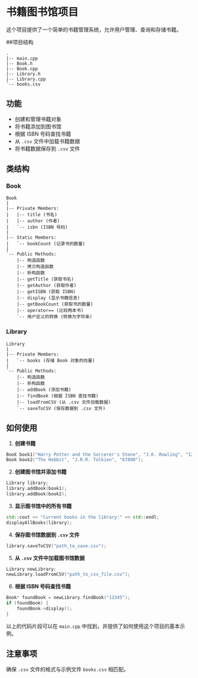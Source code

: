 # 书籍图书馆项目

这个项目提供了一个简单的书籍管理系统，允许用户管理、查询和存储书籍。

##项目结构
```
.
|-- main.cpp
|-- Book.h
|-- Book.cpp
|-- Library.h
|-- Library.cpp
`-- books.csv
```
## 功能

- 创建和管理书籍对象
- 将书籍添加到图书馆
- 根据 ISBN 号码查找书籍
- 从 `.csv` 文件中加载书籍数据
- 将书籍数据保存到 `.csv` 文件

## 类结构

### Book

```
Book
|
|-- Private Members:
|   |-- title (书名)
|   |-- author (作者)
|   `-- isbn (ISBN 号码)
|
|-- Static Members:
|   `-- bookCount (记录书的数量)
|
`-- Public Methods:
    |-- 构造函数
    |-- 拷贝构造函数
    |-- 析构函数
    |-- getTitle (获取书名)
    |-- getAuthor (获取作者)
    |-- getISBN (获取 ISBN)
    |-- display (显示书籍信息)
    |-- getBookCount (获取书的数量)
    |-- operator== (比较两本书)
    `-- 用户定义的转换 (转换为字符串)
```

### Library

```
Library
|
|-- Private Members:
|   `-- books (存储 Book 对象的向量)
|
`-- Public Methods:
    |-- 构造函数
    |-- 析构函数
    |-- addBook (添加书籍)
    |-- findBook (根据 ISBN 查找书籍)
    |-- loadFromCSV (从 .csv 文件加载数据)
    `-- saveToCSV (保存数据到 .csv 文件)
```


## 如何使用

1. **创建书籍**

```cpp
Book book1("Harry Potter and the Sorcerer's Stone", "J.K. Rowling", "12345");
Book book2("The Hobbit", "J.R.R. Tolkien", "67890");
```

2. **创建图书馆并添加书籍**

```cpp
Library library;
library.addBook(book1);
library.addBook(book2);
```

3. **显示图书馆中的所有书籍**

```cpp
std::cout << "Current books in the library:" << std::endl;
displayAllBooks(library);
```

4. **保存图书馆数据到 `.csv` 文件**

```cpp
library.saveToCSV("path_to_save.csv");
```

5. **从 `.csv` 文件中加载图书馆数据**

```cpp
Library newLibrary;
newLibrary.loadFromCSV("path_to_csv_file.csv");
```

6. **根据 ISBN 号码查找书籍**

```cpp
Book* foundBook = newLibrary.findBook("12345");
if (foundBook) {
    foundBook->display();
}
```

以上的代码片段可以在 `main.cpp` 中找到，并提供了如何使用这个项目的基本示例。


## 注意事项

确保 `.csv` 文件的格式与示例文件 `books.csv` 相匹配。